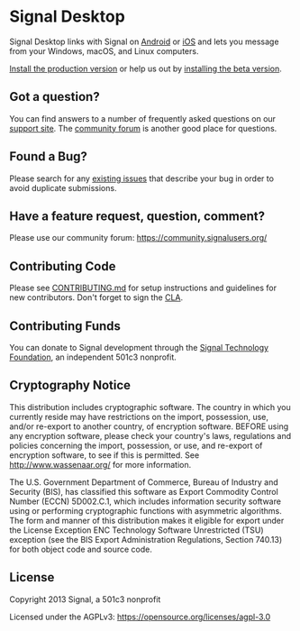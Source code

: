 <!-- Copyright 2014 Signal Messenger, LLC -->
<!-- SPDX-License-Identifier: AGPL-3.0-only -->

# Signal Desktop

Signal Desktop links with Signal on [Android](https://github.com/signalapp/Signal-Android) or [iOS](https://github.com/signalapp/Signal-iOS) and lets you message from your Windows, macOS, and Linux computers.

[Install the production version](https://signal.org/download/) or help us out by [installing the beta version](https://support.signal.org/hc/articles/360007318471-Signal-Beta).

## Got a question?

You can find answers to a number of frequently asked questions on our [support site](https://support.signal.org/).
The [community forum](https://community.signalusers.org/) is another good place for questions.

## Found a Bug?

Please search for any [existing issues](https://github.com/signalapp/Signal-Desktop/issues) that describe your bug in order to avoid duplicate submissions.

## Have a feature request, question, comment?

Please use our community forum: https://community.signalusers.org/

## Contributing Code

Please see [CONTRIBUTING.md](https://github.com/signalapp/Signal-Desktop/blob/main/CONTRIBUTING.md)
for setup instructions and guidelines for new contributors. Don't forget to sign the [CLA](https://signal.org/cla/).

## Contributing Funds

You can donate to Signal development through the [Signal Technology Foundation](https://signal.org/donate), an independent 501c3 nonprofit.

## Cryptography Notice

This distribution includes cryptographic software. The country in which you currently reside may have restrictions on the import, possession, use, and/or re-export to another country, of encryption software.
BEFORE using any encryption software, please check your country's laws, regulations and policies concerning the import, possession, or use, and re-export of encryption software, to see if this is permitted.
See <http://www.wassenaar.org/> for more information.

The U.S. Government Department of Commerce, Bureau of Industry and Security (BIS), has classified this software as Export Commodity Control Number (ECCN) 5D002.C.1, which includes information security software using or performing cryptographic functions with asymmetric algorithms.
The form and manner of this distribution makes it eligible for export under the License Exception ENC Technology Software Unrestricted (TSU) exception (see the BIS Export Administration Regulations, Section 740.13) for both object code and source code.

## License

Copyright 2013 Signal, a 501c3 nonprofit

Licensed under the AGPLv3: https://opensource.org/licenses/agpl-3.0
